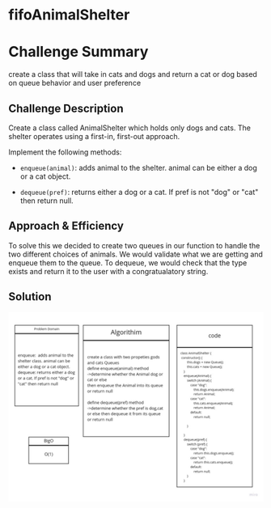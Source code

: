 # fifoAnimalShelter
# Challenge Summary
create a class that will take in cats and dogs and return a cat or dog based on queue behavior and user preference

## Challenge Description
Create a class called AnimalShelter which holds only dogs and cats. The shelter operates using a first-in, first-out approach.

Implement the following methods:

* `enqueue(animal)`: adds animal to the shelter. animal can be either a dog or a cat object.

* `dequeue(pref)`: returns either a dog or a cat. If pref is not "dog" or "cat" then return null.

## Approach & Efficiency
To solve this we decided to create two queues in our function to handle the two different choices of animals. We would validate what we are getting and enqueue them to the queue. To dequeue,  we would check that the type exists and return it to the user with a congratualatory string.

## Solution
![my whiteboard](fifoAnimalShelter/fifoAnimalShelter.jpg)
